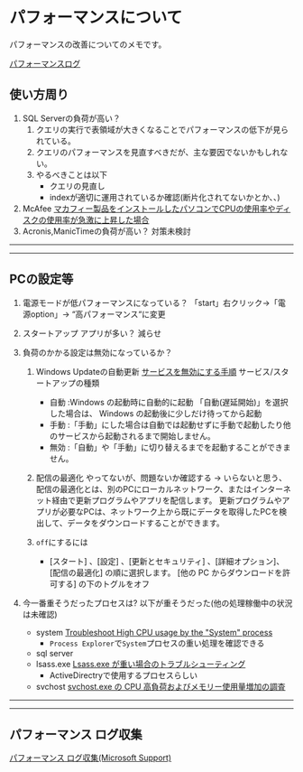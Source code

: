 # パフォーマンスについて

パフォーマンスの改善についてのメモです。

[パフォーマンスログ](#performance_log)

## 使い方周り

1. SQL Serverの負荷が高い？
    1. クエリの実行で表領域が大きくなることでパフォーマンスの低下が見られている。
    2. クエリのパフォーマンスを見直すべきだが、主な要因でないかもしれない。
    3. やるべきことは以下
        - クエリの見直し
        - indexが適切に運用されているか確認(断片化されてないかとか、、)
2. McAfee
    [マカフィー製品をインストールしたパソコンでCPUの使用率やディスクの使用率が急激に上昇した場合](https://www.mcafee.com/support/?locale=ja-JP&articleId=TS102870&page=shell&shell=article-view)
3. Acronis,ManicTimeの負荷が高い？
    対策未検討

---
---

## PCの設定等

1. 電源モードが低パフォーマンスになっている？
    「start」右クリック->「電源option」-> “高パフォーマンス“に変更
2. スタートアップ アプリが多い？
    減らせ

3. 負荷のかかる設定は無効になっているか？
    1. Windows Updateの自動更新
        [サービスを無効にする手順](https://itojisan.xyz/trouble/13235/)
        サービス/スタートアップの種類
        - 自動 :Windows の起動時に自動的に起動
            「自動(遅延開始)」を選択した場合は、 Windows の起動後に少しだけ待ってから起動
        - 手動 :「手動」にした場合は自動では起動せずに手動で起動したり他のサービスから起動されるまで開始しません。
        - 無効 :「自動」や「手動」に切り替えるまでを起動することができません。

    2. 配信の最適化 やってないが、問題ないか確認する -> いらないと思う、
        配信の最適化とは、別のPCにローカルネットワーク、またはインターネット経由で更新プログラムやアプリを配信します。 更新プログラムやアプリが必要なPCは、ネットワーク上から既にデータを取得したPCを検出して、データをダウンロードすることができます。

    3. `off`にするには
        - [スタート] 、[設定] 、[更新とセキュリティ] 、[詳細オプション]、[配信の最適化] の順に選択します。 [他の PC からダウンロードを許可する] の下のトグルをオフ

4. 今一番重そうだったプロセスは?
    以下が重そうだった(他の処理稼働中の状況は未確認)
    - system
        [Troubleshoot High CPU usage by the "System" process](https://superuser.com/questions/527401/troubleshoot-high-cpu-usage-by-the-system-process)
        - `Process Explorer`で`System`プロセスの重い処理を確認できる
    - sql server
    - lsass.exe
    [Lsass.exe が重い場合のトラブルシューティング](https://learn.microsoft.com/ja-jp/troubleshoot/windows-server/identity/troubleshoot-high-lsass.exe-cpu-utilization)
        - ActiveDirectryで使用するプロセスらしい
    - svchost
        [svchost.exe の CPU 高負荷およびメモリー使用量増加の調査](https://jpwinsup.github.io/blog/2021/02/08/Performance/SystemResource/SeparatingSvcHostServices/)

---
---

## <a name=performance>パフォーマンス ログ収集</a>

[パフォーマンス ログ収集(Microsoft Support)](https://jpwinsup.github.io/blog/2021/06/07/Performance/SystemResource/PerformanceLogging/)
